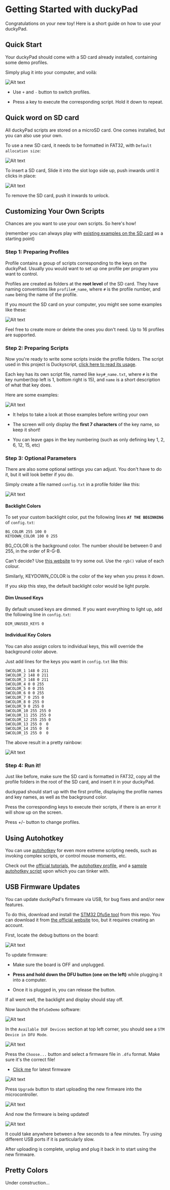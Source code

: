 # Getting Started with duckyPad

Congratulations on your new toy! Here is a short guide on how to use your duckyPad.

## Quick Start

Your duckyPad should come with a SD card already installed, containing some demo profiles.

Simply plug it into your computer, and voilà:

![Alt text](resources/pics/firefox_example.JPG)

* Use `+` and `-` button to switch profiles.

* Press a key to execute the corresponding script. Hold it down to repeat.

## Quick word on SD card

All duckyPad scripts are stored on a microSD card. One comes installed, but you can also use your own.

To use a new SD card, it needs to be formatted in FAT32, with `Default allocation size`:

![Alt text](resources/pics/format.PNG)

To insert a SD card, Slide it into the slot logo side up, push inwards until it clicks in place:

![Alt text](resources/pics/sd_slot.jpg)

To remove the SD card, push it inwards to unlock.

## Customizing Your Own Scripts

Chances are you want to use your own scripts. So here's how! 

(remember you can always play with [existing examples on the SD card](https://github.com/dekuNukem/duckypad/raw/master/sample_SD_card.zip) as a starting point)

### Step 1: Preparing Profiles

Profile contains a group of scripts corresponding to the keys on the duckyPad. Usually you would want to set up one profile per program you want to control. 

Profiles are created as folders at the **root level** of the SD card. They have naming conventions like `profile#_name`, where `#` is the profile number, and `name` being the name of the profile.

If you mount the SD card on your computer, you might see some examples like these:

![Alt text](resources/pics/profile_examples.png)

Feel free to create more or delete the ones you don't need. Up to 16 profiles are supported.

### Step 2: Preparing Scripts

Now you're ready to write some scripts inside the profile folders. The script used in this project is Duckyscript, [click here to read its usage](https://github.com/hak5darren/USB-Rubber-Ducky/wiki/Duckyscript).

Each key has its own script file, named like `key#_name.txt`, where `#` is the key number(top left is 1, bottom right is 15), and `name` is a short description of what that key does. 

Here are some examples:

![Alt text](resources/pics/key_scripts.png)

* It helps to take a look at those examples before writing your own

* The screen will only display the **first 7 characters** of the key name, so keep it short!

* You can leave gaps in the key numbering (such as only defining key 1, 2, 6, 12, 15, etc)

### Step 3: Optional Parameters

There are also some optional settings you can adjust. You don't have to do it, but it will look better if you do.

Simply create a file named `config.txt` in a profile folder like this:

![Alt text](resources/pics/config.png)

#### Backlight Colors

To set your custom backlight color, put the following lines **`AT THE BEGINNING`** of `config.txt`:

```
BG_COLOR 255 100 0
KEYDOWN_COLOR 100 0 255
```

BG_COLOR is the background color. The number should be between 0 and 255, in the order of R-G-B.

Can't decide? Use [this website](https://www.w3schools.com/colors/colors_picker.asp) to try some out. Use the `rgb()` value of each colour.

Similarly, KEYDOWN_COLOR is the color of the key when you press it down.

If you skip this step, the default backlight color would be light purple.

#### Dim Unused Keys

By default unused keys are dimmed. If you want everything to light up, add the following line in `config.txt`:

```
DIM_UNUSED_KEYS 0
```

#### Individual Key Colors

You can also assign colors to individual keys, this will override the background color above.

Just add lines for the keys you want in `config.txt` like this:

```
SWCOLOR_1 148 0 211
SWCOLOR_2 148 0 211
SWCOLOR_3 148 0 211
SWCOLOR_4 0 0 255
SWCOLOR_5 0 0 255
SWCOLOR_6 0 0 255
SWCOLOR_7 0 255 0
SWCOLOR_8 0 255 0
SWCOLOR_9 0 255 0
SWCOLOR_10 255 255 0
SWCOLOR_11 255 255 0
SWCOLOR_12 255 255 0
SWCOLOR_13 255 0  0
SWCOLOR_14 255 0  0
SWCOLOR_15 255 0  0
```

The above result in a pretty rainbow:

![Alt text](resources/pics/rainbow.jpg)

### Step 4: Run it!

Just like before, make sure the SD card is formatted in FAT32, copy all the profile folders in the root of the SD card, and insert it in your duckyPad.

duckypad should start up with the first profile, displaying the profile names and key names, as well as the background color.

Press the corresponding keys to execute their scripts, if there is an error it will show up on the screen.

Press +/- button to change profiles.

## Using Autohotkey

You can use [autohotkey](https://www.autohotkey.com) for even more extreme scripting needs, such as invoking complex scripts, or control mouse moments, etc.

Check out the [official tutorials](https://www.autohotkey.com/docs_1.0/Tutorial.htm), the [autohotkey profile](https://github.com/dekuNukem/duckypad/raw/master/sample_SD_card.zip), and a [sample autohotkey script](resources/duckypad_autohotkey_script.ahk) upon which you can tinker with. 

## USB Firmware Updates

You can update duckyPad's firmware via USB, for bug fixes and and/or new features. 

To do this, download and install the [STM32 DfuSe tool](resources/en.stsw-stm32080_stm32_DfuSe.zip) from this repo. You can download it from [the official website](https://www.st.com/en/development-tools/stsw-stm32080.html) too, but it requires creating an account.

First, locate the debug buttons on the board:

![Alt text](resources/pics/buttons.jpg)

To update firmware:

* Make sure the board is OFF and unplugged.

* **Press and hold down the DFU button (one on the left)** while plugging it into a computer.

* Once it is plugged in, you can release the button.

If all went well, the backlight and display should stay off.

Now launch the `DfuSeDemo` software:

![Alt text](resources/pics/dfu_start.png)

In the `Available DUF Devices` section at top left corner, you should see a `STM Device in DFU Mode`.

![Alt text](resources/pics/dfu_available.png)

Press the `Choose...` button and select a firmware file in `.dfu` format. Make sure it's the correct file!

* [Click me](firmware/duckypad.dfu) for latest firmware

![Alt text](resources/pics/dfu_choose.png)

Press `Upgrade` button to start uploading the new firmware into the microcontroller.

![Alt text](resources/pics/dfu_upgrade.png)

And now the firmware is being updated!

![Alt text](resources/pics/dfu_uploading.png)

It could take anywhere between a few seconds to a few minutes. Try using different USB ports if it is particularly slow. 

After uploading is complete, unplug and plug it back in to start using the new firmware. 

## Pretty Colors

Under construction...
